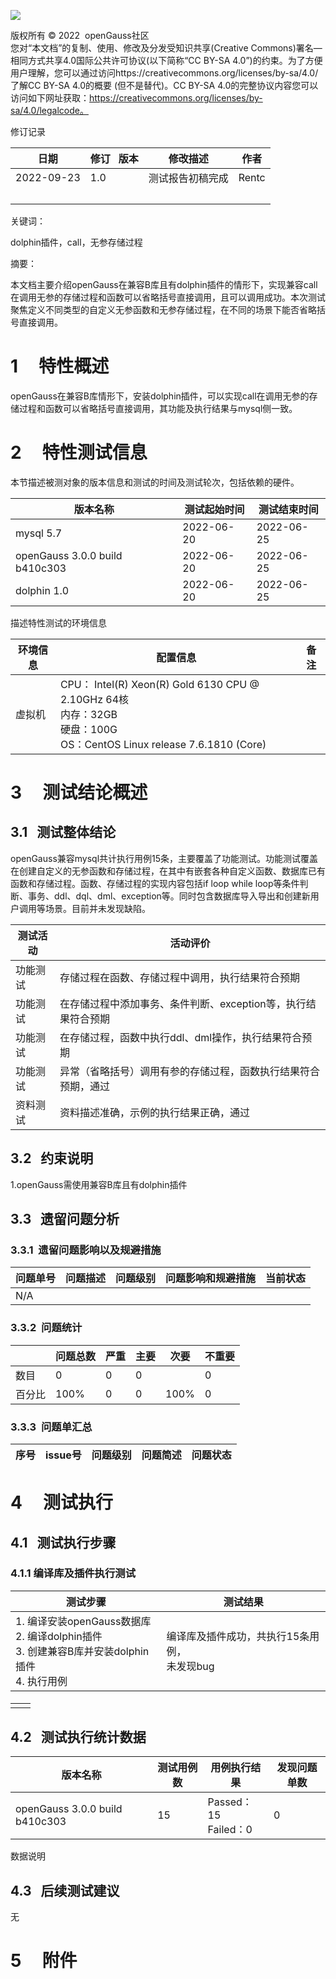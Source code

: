 ![](../../images/openGauss.png#crop=0&crop=0&crop=1&crop=1&id=n6KaE&originalType=binary&ratio=1&rotation=0&showTitle=false&status=done&style=none&title=)

版权所有 © 2022  openGauss社区<br />您对“本文档”的复制、使用、修改及分发受知识共享(Creative Commons)署名—相同方式共享4.0国际公共许可协议(以下简称“CC BY-SA 4.0”)的约束。为了方便用户理解，您可以通过访问https://creativecommons.org/licenses/by-sa/4.0/ 了解CC BY-SA 4.0的概要 (但不是替代)。CC BY-SA 4.0的完整协议内容您可以访问如下网址获取：https://creativecommons.org/licenses/by-sa/4.0/legalcode。

修订记录

| 日期 | 修订   版本 | 修改描述 | 作者 |
| --- | --- | --- | --- |
| 2022-09-23 | 1.0 | 测试报告初稿完成 | Rentc |
| <br /> | <br /> | <br /> | <br /> |


关键词：

dolphin插件，call，无参存储过程

摘要：

本文档主要介绍openGauss在兼容B库且有dolphin插件的情形下，实现兼容call在调用无参的存储过程和函数可以省略括号直接调用，且可以调用成功。本次测试聚焦定义不同类型的自定义无参函数和无参存储过程，在不同的场景下能否省略括号直接调用。

<a name="57aee39e"></a>
# 1     特性概述

openGauss在兼容B库情形下，安装dolphin插件，可以实现call在调用无参的存储过程和函数可以省略括号直接调用，其功能及执行结果与mysql侧一致。

<a name="090072a9"></a>
# 2     特性测试信息

本节描述被测对象的版本信息和测试的时间及测试轮次，包括依赖的硬件。

| 版本名称 | 测试起始时间 | 测试结束时间 |
| --- | --- | --- |
| mysql 5.7 | 2022-06-20 | 2022-06-25 |
| openGauss 3.0.0 build b410c303 | 2022-06-20 | 2022-06-25 |
| dolphin 1.0 | 2022-06-20 | 2022-06-25 |


描述特性测试的环境信息

| 环境信息 | 配置信息 | 备注 |
| --- | --- | --- |
| 虚拟机 | CPU： Intel(R) Xeon(R) Gold 6130 CPU @ 2.10GHz 64核  <br />内存：32GB<br />硬盘：100G<br />OS：CentOS Linux release 7.6.1810 (Core) |  |


<a name="f5ecf9b1"></a>
# 3     测试结论概述

<a name="de276d58"></a>
## 3.1   测试整体结论

openGauss兼容mysql共计执行用例15条，主要覆盖了功能测试。功能测试覆盖在创建自定义的无参函数和存储过程，在其中有嵌套各种自定义函数、数据库已有函数和存储过程。函数、存储过程的实现内容包括if loop while loop等条件判断、事务、ddl、dql、dml、exception等。同时包含数据库导入导出和创建新用户调用等场景。目前并未发现缺陷。

| 测试活动 | 活动评价 |
| --- | --- |
| 功能测试 | 存储过程在函数、存储过程中调用，执行结果符合预期 |
| 功能测试 | 在存储过程中添加事务、条件判断、exception等，执行结果符合预期 |
| 功能测试 | 在存储过程，函数中执行ddl、dml操作，执行结果符合预期 |
| 功能测试 | 异常（省略括号）调用有参的存储过程，函数执行结果符合预期，通过 |
| 资料测试 | 资料描述准确，示例的执行结果正确，通过 |


<a name="38aca480"></a>
## 3.2   约束说明
1.openGauss需使用兼容B库且有dolphin插件
<a name="215d8978"></a>
## 3.3   遗留问题分析

<a name="b6f1e919"></a>
### 3.3.1  遗留问题影响以及规避措施
| 问题单号 | 问题描述 | 问题级别 | 问题影响和规避措施 | 当前状态 |
| --- | --- | --- | --- | --- |
| N/A |  |  |  |  |


<a name="909ec1b4"></a>
### 3.3.2  问题统计
|  | 问题总数 | 严重 | 主要 | 次要 | 不重要 |
| --- | --- | --- | --- | --- | --- |
| 数目 | 0 | 0 | 0 | <br /> | 0 |
| 百分比 | 100% | 0 | 0 | 100% | 0 |


<a name="4ab65c79"></a>
### 3.3.3  问题单汇总
| 序号 | issue号 | 问题级别 | 问题简述 | 问题状态 |
| --- | --- | --- | --- | --- |


<a name="15c9e09e"></a>
# 4     测试执行

<a name="0aa43c07"></a>
## 4.1   测试执行步骤

<a name="277c22ed"></a>
### 4.1.1 编译库及插件执行测试
| 测试步骤 | 测试结果 |
| --- | --- |
| 1. 编译安装openGauss数据库<br />2. 编译dolphin插件<br />3. 创建兼容B库并安装dolphin插件 <br />4. 执行用例 | 编译库及插件成功，共执行15条用例，<br />未发现bug |


<a name="82719782"></a>
#### 
|  |  |
| --- | --- |
|  |  |


<a name="2bcb340b"></a>
## 4.2   测试执行统计数据
| 版本名称 | 测试用例数 | 用例执行结果 | 发现问题单数 |
| --- | --- | --- | --- |
| openGauss 3.0.0 build b410c303 | 15 | Passed：15<br />Failed：0 | 0 |


数据说明

<a name="d0504acd"></a>
## 4.3   后续测试建议
无
<a name="4ccfe85e"></a>
# 5     附件


